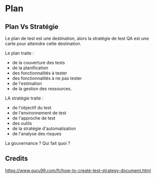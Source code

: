 # Plan

## Plan Vs Stratégie

Le plan de test est une destination, alors la stratégie de test QA est une carte pour atteindre cette destination.

Le plan traite :
- de la couverture des tests
- de la planification
- des fonctionnalités à tester
- des fonctionnalités à ne pas tester
- de l'estimation
- de la gestion des ressources.

LA stratégie traite :
- de l'objectif du test
- de l'environnement de test
- de l'approche de test
- des outils
- de la stratégie d'automatisation
- de l'analyse des risques



La gouvernance ? Qui fait quoi ?

## Credits

https://www.guru99.com/fr/how-to-create-test-strategy-document.html
